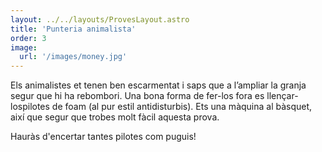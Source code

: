 ```yaml
---
layout: ../../layouts/ProvesLayout.astro
title: 'Punteria animalista'
order: 3
image:
  url: '/images/money.jpg'
---
```


Els animalistes et tenen ben escarmentat i saps que a l’ampliar la granja segur que hi ha rebombori. Una bona forma de fer-los fora es llençar-lospilotes de foam (al pur estil antidisturbis). Ets una màquina al bàsquet, així que segur que trobes molt fàcil aquesta prova.

Hauràs d'encertar tantes pilotes com puguis!
